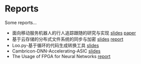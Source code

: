 # Reports

Some reports...

* 面向移动服务机器人的行人追踪跟随的研究与实现 [slides](面向移动服务机器人的行人追踪跟随的研究与实现-slides.pdf) [paper](面向移动服务机器人的行人追踪跟随的研究与实现.pdf)
* 基于云存储的分布式文件系统的同步与加密 [slides](基于云存储的分布式文件系统的同步与加密.pdf) [report](基于云存储的文件系统同步与加密.pdf)
* Loo.py-基于循环的代码生成转换工具 [slides](Loopy-基于循环的代码生成转换工具.pdf)
* Cambricon-DNN-Accelerating-ASIC [slides](Cambricon-DNN-Accelerating-ASIC.pdf)
* The Usage of FPGA for Neural Networks [report](https://github.com/wwqqqqq/Reports/blob/master/The%20Usage%20of%20FPGA%20for%20Neural%20Networks.md)
